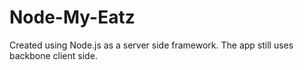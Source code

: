 Node-My-Eatz
============

Created using Node.js as a server side framework. The app still uses backbone client side.
